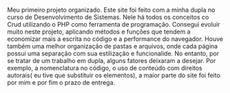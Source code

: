 Meu primeiro projeto organizado. Este site foi feito com a minha dupla no curso de Desenvolvimento de Sistemas.  Nele há todos os conceitos co Crud utilizando o PHP como ferramenta de programação. Consegui evoluir muito neste projeto, aplicando
métodos e funções que tendem a economizar mais a escrita no código e a performance do navegador. Houve também uma melhor organização de pastas e arquivos, onde cada página possui uma separação
com sua estilização e funcionalide. No entanto, por se tratar de um trabalho em dupla, alguns fatores deixaram a desejar. Por exemplo, a nomenclatura no código, o uso de conteúdo com direitos 
autorais( eu tive que substituir os elementos), a maior parte do site foi feito por mim e por fim o prazo de entrega.
